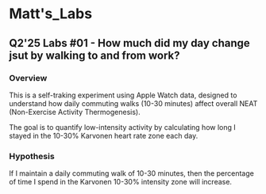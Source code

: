 # Matt's_Labs
## Q2'25 Labs #01 - How much did my day change jsut by walking to and from work?

### Overview
This is a self-traking experiment using Apple Watch data, designed to understand how daily commuting walks (10-30 minutes) affect overall NEAT (Non-Exercise Activity Thermogenesis).

The goal is to quantify low-intensity activity by calculating how long I stayed in the 10-30% Karvonen heart rate zone each day.

### Hypothesis
If I maintain a daily commuting walk of 10-30 minutes,
then the percentage of time I spend in the Karvonen 10-30% intensity zone will increase.

